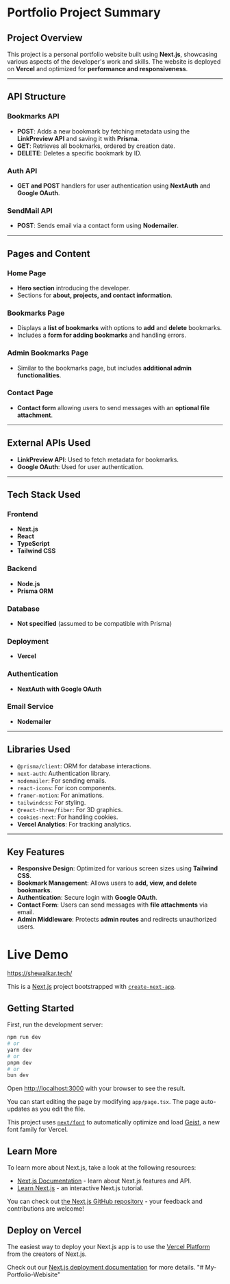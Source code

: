 # Portfolio Project Summary

## Project Overview
This project is a personal portfolio website built using **Next.js**, showcasing various aspects of the developer's work and skills. The website is deployed on **Vercel** and optimized for **performance and responsiveness**.

---

## API Structure

### **Bookmarks API**
- **POST**: Adds a new bookmark by fetching metadata using the **LinkPreview API** and saving it with **Prisma**.
- **GET**: Retrieves all bookmarks, ordered by creation date.
- **DELETE**: Deletes a specific bookmark by ID.

### **Auth API**
- **GET and POST** handlers for user authentication using **NextAuth** and **Google OAuth**.

### **SendMail API**
- **POST**: Sends email via a contact form using **Nodemailer**.

---

## Pages and Content

### **Home Page**
- **Hero section** introducing the developer.
- Sections for **about, projects, and contact information**.

### **Bookmarks Page**
- Displays a **list of bookmarks** with options to **add** and **delete** bookmarks.
- Includes a **form for adding bookmarks** and handling errors.

### **Admin Bookmarks Page**
- Similar to the bookmarks page, but includes **additional admin functionalities**.

### **Contact Page**
- **Contact form** allowing users to send messages with an **optional file attachment**.

---

## External APIs Used
- **LinkPreview API**: Used to fetch metadata for bookmarks.
- **Google OAuth**: Used for user authentication.

---

## Tech Stack Used

### **Frontend**
- **Next.js**
- **React**
- **TypeScript**
- **Tailwind CSS**

### **Backend**
- **Node.js**
- **Prisma ORM**

### **Database**
- **Not specified** (assumed to be compatible with Prisma)

### **Deployment**
- **Vercel**

### **Authentication**
- **NextAuth with Google OAuth**

### **Email Service**
- **Nodemailer**

---

## Libraries Used
- `@prisma/client`: ORM for database interactions.
- `next-auth`: Authentication library.
- `nodemailer`: For sending emails.
- `react-icons`: For icon components.
- `framer-motion`: For animations.
- `tailwindcss`: For styling.
- `@react-three/fiber`: For 3D graphics.
- `cookies-next`: For handling cookies.
- **Vercel Analytics**: For tracking analytics.

---

## Key Features
- **Responsive Design**: Optimized for various screen sizes using **Tailwind CSS**.
- **Bookmark Management**: Allows users to **add, view, and delete bookmarks**.
- **Authentication**: Secure login with **Google OAuth**.
- **Contact Form**: Users can send messages with **file attachments** via email.
- **Admin Middleware**: Protects **admin routes** and redirects unauthorized users.











# Live Demo
https://shewalkar.tech/

This is a [Next.js](https://nextjs.org) project bootstrapped with [`create-next-app`](https://nextjs.org/docs/app/api-reference/cli/create-next-app).

## Getting Started

First, run the development server:

```bash
npm run dev
# or
yarn dev
# or
pnpm dev
# or
bun dev
```

Open [http://localhost:3000](http://localhost:3000) with your browser to see the result.

You can start editing the page by modifying `app/page.tsx`. The page auto-updates as you edit the file.

This project uses [`next/font`](https://nextjs.org/docs/app/building-your-application/optimizing/fonts) to automatically optimize and load [Geist](https://vercel.com/font), a new font family for Vercel.

## Learn More

To learn more about Next.js, take a look at the following resources:

- [Next.js Documentation](https://nextjs.org/docs) - learn about Next.js features and API.
- [Learn Next.js](https://nextjs.org/learn) - an interactive Next.js tutorial.

You can check out [the Next.js GitHub repository](https://github.com/vercel/next.js) - your feedback and contributions are welcome!

## Deploy on Vercel

The easiest way to deploy your Next.js app is to use the [Vercel Platform](https://vercel.com/new?utm_medium=default-template&filter=next.js&utm_source=create-next-app&utm_campaign=create-next-app-readme) from the creators of Next.js.

Check out our [Next.js deployment documentation](https://nextjs.org/docs/app/building-your-application/deploying) for more details.
"# My-Portfolio-Webisite" 
